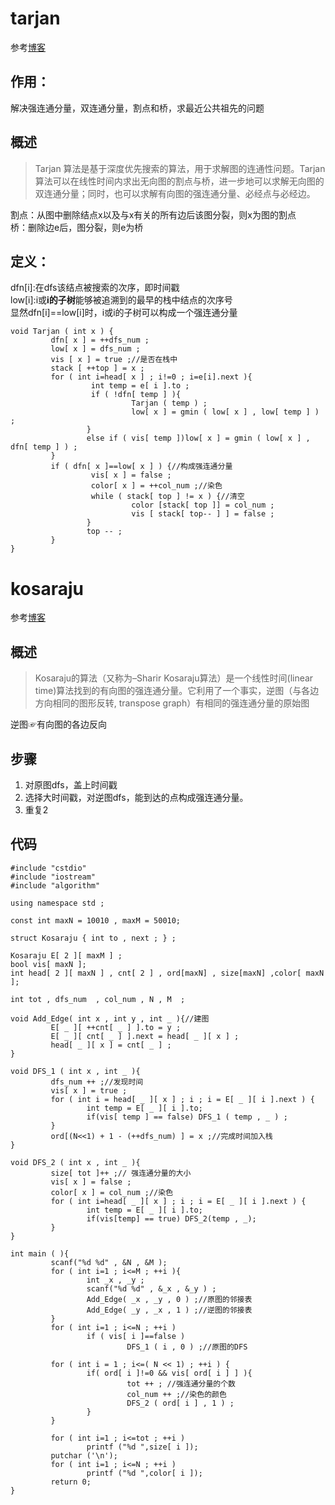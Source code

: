 # tarjan
参考[博客](https://www.cnblogs.com/shadowland/p/5872257.html)    
## 作用：
解决强连通分量，双连通分量，割点和桥，求最近公共祖先的问题
## 概述
>Tarjan 算法是基于深度优先搜索的算法，用于求解图的连通性问题。Tarjan 算法可以在线性时间内求出无向图的割点与桥，进一步地可以求解无向图的双连通分量；同时，也可以求解有向图的强连通分量、必经点与必经边。



割点：从图中删除结点x以及与x有关的所有边后该图分裂，则x为图的割点    
桥：删除边e后，图分裂，则e为桥      
## 定义：
dfn[i]:在dfs该结点被搜索的次序，即时间戳     
low[i]:i或**i的子树**能够被追溯到的最早的栈中结点的次序号     
显然dfn[i]==low[i]时，i或i的子树可以构成一个强连通分量   
```
void Tarjan ( int x ) {
         dfn[ x ] = ++dfs_num ;
         low[ x ] = dfs_num ;
         vis [ x ] = true ;//是否在栈中
         stack [ ++top ] = x ;
         for ( int i=head[ x ] ; i!=0 ; i=e[i].next ){
                  int temp = e[ i ].to ;
                  if ( !dfn[ temp ] ){
                           Tarjan ( temp ) ;
                           low[ x ] = gmin ( low[ x ] , low[ temp ] ) ;
                 }
                 else if ( vis[ temp ])low[ x ] = gmin ( low[ x ] , dfn[ temp ] ) ;
         }
         if ( dfn[ x ]==low[ x ] ) {//构成强连通分量
                  vis[ x ] = false ;
                  color[ x ] = ++col_num ;//染色
                  while ( stack[ top ] != x ) {//清空
                           color [stack[ top ]] = col_num ;
                           vis [ stack[ top-- ] ] = false ;
                 }
                 top -- ;
         }
}
```
# kosaraju
参考[博客](https://www.cnblogs.com/shadowland/p/5876307.html)    
## 概述
>Kosaraju的算法（又称为–Sharir Kosaraju算法）是一个线性时间(linear time)算法找到的有向图的强连通分量。它利用了一个事实，逆图（与各边方向相同的图形反转, transpose graph）有相同的强连通分量的原始图



逆图☞有向图的各边反向     
## 步骤
1. 对原图dfs，盖上时间戳
2. 选择大时间戳，对逆图dfs，能到达的点构成强连通分量。
3. 重复2
## 代码
```
#include "cstdio"
#include "iostream"
#include "algorithm"

using namespace std ;

const int maxN = 10010 , maxM = 50010;

struct Kosaraju { int to , next ; } ;

Kosaraju E[ 2 ][ maxM ] ;
bool vis[ maxN ];
int head[ 2 ][ maxN ] , cnt[ 2 ] , ord[maxN] , size[maxN] ,color[ maxN ];

int tot , dfs_num  , col_num , N , M  ;

void Add_Edge( int x , int y , int _ ){//建图
         E[ _ ][ ++cnt[ _ ] ].to = y ;
         E[ _ ][ cnt[ _ ] ].next = head[ _ ][ x ] ;
         head[ _ ][ x ] = cnt[ _ ] ;
}

void DFS_1 ( int x , int _ ){
         dfs_num ++ ;//发现时间
         vis[ x ] = true ;
         for ( int i = head[ _ ][ x ] ; i ; i = E[ _ ][ i ].next ) {
                 int temp = E[ _ ][ i ].to;
                 if(vis[ temp ] == false) DFS_1 ( temp , _ ) ;
         }
         ord[(N<<1) + 1 - (++dfs_num) ] = x ;//完成时间加入栈
}

void DFS_2 ( int x , int _ ){
         size[ tot ]++ ;// 强连通分量的大小
         vis[ x ] = false ;
         color[ x ] = col_num ;//染色
         for ( int i=head[ _ ][ x ] ; i ; i = E[ _ ][ i ].next ) {
                 int temp = E[ _ ][ i ].to;
                 if(vis[temp] == true) DFS_2(temp , _);
         }
}

int main ( ){
         scanf("%d %d" , &N , &M );
         for ( int i=1 ; i<=M ; ++i ){
                 int _x , _y ;
                 scanf("%d %d" , &_x , &_y ) ;
                 Add_Edge( _x , _y , 0 ) ;//原图的邻接表
                 Add_Edge( _y , _x , 1 ) ;//逆图的邻接表
         }
         for ( int i=1 ; i<=N ; ++i )
                 if ( vis[ i ]==false )
                          DFS_1 ( i , 0 ) ;//原图的DFS

         for ( int i = 1 ; i<=( N << 1) ; ++i ) {
                 if( ord[ i ]!=0 && vis[ ord[ i ] ] ){
                          tot ++ ; //强连通分量的个数
                          col_num ++ ;//染色的颜色
                          DFS_2 ( ord[ i ] , 1 ) ;
                 }
         }

         for ( int i=1 ; i<=tot ; ++i )
                 printf ("%d ",size[ i ]);
         putchar ('\n');
         for ( int i=1 ; i<=N ; ++i )
                 printf ("%d ",color[ i ]);
         return 0;
}
```
